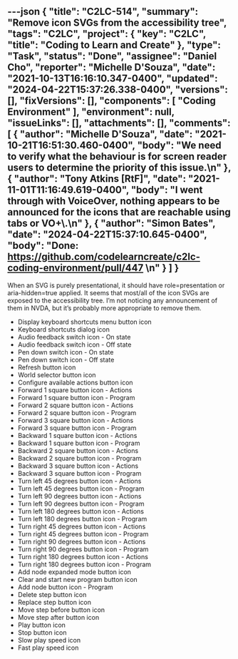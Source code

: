 ---json
{
  "title": "C2LC-514",
  "summary": "Remove icon SVGs from the accessibility tree",
  "tags": "C2LC",
  "project": {
    "key": "C2LC",
    "title": "Coding to Learn and Create"
  },
  "type": "Task",
  "status": "Done",
  "assignee": "Daniel Cho",
  "reporter": "Michelle D'Souza",
  "date": "2021-10-13T16:16:10.347-0400",
  "updated": "2024-04-22T15:37:26.338-0400",
  "versions": [],
  "fixVersions": [],
  "components": [
    "Coding Environment"
  ],
  "environment": null,
  "issueLinks": [],
  "attachments": [],
  "comments": [
    {
      "author": "Michelle D'Souza",
      "date": "2021-10-21T16:51:30.460-0400",
      "body": "We need to verify what the behaviour is for screen reader users to determine the priority of this issue.\n"
    },
    {
      "author": "Tony Atkins [RtF]",
      "date": "2021-11-01T11:16:49.619-0400",
      "body": "I went through with VoiceOver, nothing appears to be announced for the icons that are reachable using tabs or VO+\\<arrow>.\n"
    },
    {
      "author": "Simon Bates",
      "date": "2024-04-22T15:37:10.645-0400",
      "body": "Done: <https://github.com/codelearncreate/c2lc-coding-environment/pull/447>&#x20;\n"
    }
  ]
}
---
When an SVG is purely presentational, it should have role=presentation or aria-hidden=true applied. It seems that most/all of the icon SVGs are exposed to the accessibility tree. I’m not noticing any announcement of them in NVDA, but it’s probably more appropriate to remove them. 

* Display keyboard shortcuts menu button icon
* Keyboard shortcuts dialog icon
* Audio feedback switch icon - On state
* Audio feedback switch icon - Off state
* Pen down switch icon - On state
* Pen down switch icon - Off state
* Refresh button icon
* World selector button icon
* Configure available actions button icon
* Forward 1 square button icon - Actions
* Forward 1 square button icon - Program
* Forward 2 square button icon - Actions
* Forward 2 square button icon - Program
* Forward 3 square button icon - Actions
* Forward 3 square button icon - Program
* Backward 1 square button icon - Actions
* Backward 1 square button icon - Program
* Backward 2 square button icon - Actions
* Backward 2 square button icon - Program
* Backward 3 square button icon - Actions
* Backward 3 square button icon - Program
* Turn left 45 degrees button icon - Actions
* Turn left 45 degrees button icon - Program
* Turn left 90 degrees button icon - Actions
* Turn left 90 degrees button icon - Program
* Turn left 180 degrees button icon - Actions
* Turn left 180 degrees button icon - Program
* Turn right 45 degrees button icon - Actions
* Turn right 45 degrees button icon - Program
* Turn right 90 degrees button icon - Actions
* Turn right 90 degrees button icon - Program
* Turn right 180 degrees button icon - Actions
* Turn right 180 degrees button icon - Program
* Add node expanded mode button icon
* Clear and start new program button icon
* Add node button icon - Program
* Delete step button icon
* Replace step button icon
* Move step before button icon
* Move step after button icon
* Play button icon
* Stop button icon
* Slow play speed icon
* Fast play speed icon

        